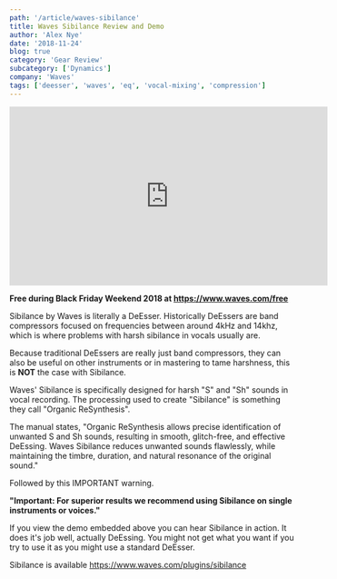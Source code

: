 ```yaml
---
path: '/article/waves-sibilance'
title: Waves Sibilance Review and Demo
author: 'Alex Nye'
date: '2018-11-24'
blog: true
category: 'Gear Review'
subcategory: ['Dynamics']
company: 'Waves'
tags: ['deesser', 'waves', 'eq', 'vocal-mixing', 'compression']
---
```


<iframe width="560" height="315" src="https://www.youtube-nocookie.com/embed/4QmnBAmRTBc" frameborder="0" allow="accelerometer; autoplay; encrypted-media; gyroscope; picture-in-picture" allowfullscreen></iframe>

**Free during Black Friday Weekend 2018 at https://www.waves.com/free**

Sibilance by Waves is literally a DeEsser. Historically DeEssers are band compressors focused on frequencies between around 4kHz and 14khz, which is where problems with harsh sibilance in vocals usually are. 

Because traditional DeEssers are really just band compressors, they can also be useful on other instruments or in mastering to tame harshness, this is **NOT** the case with Sibilance. 

Waves' Sibilance is specifically designed for harsh "S" and "Sh" sounds in vocal recording. The processing used to create "Sibilance" is something they call "Organic ReSynthesis". 

The manual states, "Organic ReSynthesis allows precise identification of unwanted S and Sh sounds, resulting in smooth, glitch-free, and effective DeEssing. Waves Sibilance reduces unwanted sounds flawlessly, while maintaining the timbre, duration, and natural resonance of the original sound."

Followed by this IMPORTANT warning. 

**"Important: For superior results we recommend using Sibilance on single instruments or voices."**

If you view the demo embedded above you can hear Sibilance in action. It does it's job well, actually DeEssing. You might not get what you want if you try to use it as you might use a standard DeEsser. 

Sibilance is available https://www.waves.com/plugins/sibilance

